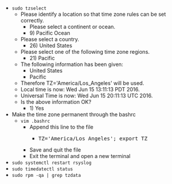 * `sudo tzselect`
  * Please identify a location so that time zone rules can be set correctly.
    * Please select a continent or ocean.
    * 9&#41; Pacific Ocean
  * Please select a country.
    * 26&#41; United States
  * Please select one of the following time zone regions.
    * 21&#41; Pacific
  * The following information has been given:
    * United States
    * Pacific
  * Therefore TZ='America/Los_Angeles' will be used.
  * Local time is now:      Wed Jun 15 13:11:13 PDT 2016.
  * Universal Time is now:  Wed Jun 15 20:11:13 UTC 2016.
  * Is the above information OK?
    * 1&#41; Yes
* Make the time zone permanent through the bashrc
  * `vim .bashrc`
    * Append this line to the file
      * <pre>
        TZ='America/Los_Angeles'; export TZ
        </pre>
    * Save and quit the file
    * Exit the terminal and open a new terminal
* `sudo systemctl restart rsyslog`
* `sudo timedatectl status`
* `sudo rpm -qa | grep tzdata`
